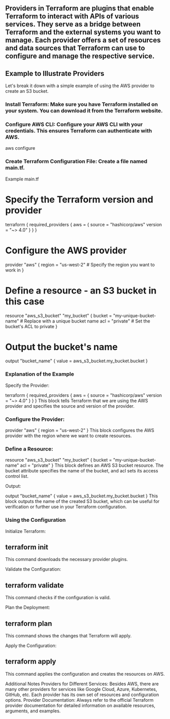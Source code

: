 ## Providers in Terraform are plugins that enable Terraform to interact with APIs of various services. They serve as a bridge between Terraform and the external systems you want to manage. Each provider offers a set of resources and data sources that Terraform can use to configure and manage the respective service.

## Example to Illustrate Providers
Let's break it down with a simple example of using the AWS provider to create an S3 bucket. 

### Install Terraform: Make sure you have Terraform installed on your system. You can download it from the Terraform website.

### Configure AWS CLI: Configure your AWS CLI with your credentials. This ensures Terraform can authenticate with AWS.

aws configure
### Create Terraform Configuration File: Create a file named main.tf.

Example main.tf

# Specify the Terraform version and provider
terraform {
  required_providers {
    aws = {
      source  = "hashicorp/aws"
      version = "~> 4.0"
    }
  }
}

# Configure the AWS provider
provider "aws" {
  region = "us-west-2"  # Specify the region you want to work in
}

# Define a resource - an S3 bucket in this case
resource "aws_s3_bucket" "my_bucket" {
  bucket = "my-unique-bucket-name"  # Replace with a unique bucket name
  acl    = "private"  # Set the bucket's ACL to private
}

# Output the bucket's name
output "bucket_name" {
  value = aws_s3_bucket.my_bucket.bucket
}

### Explanation of the Example
Specify the Provider:

terraform {
  required_providers {
    aws = {
      source  = "hashicorp/aws"
      version = "~> 4.0"
    }
  }
}
This block tells Terraform that we are using the AWS provider and specifies the source and version of the provider.

### Configure the Provider:

provider "aws" {
  region = "us-west-2"
}
This block configures the AWS provider with the region where we want to create resources.

### Define a Resource:

resource "aws_s3_bucket" "my_bucket" {
  bucket = "my-unique-bucket-name"
  acl    = "private"
}
This block defines an AWS S3 bucket resource. The bucket attribute specifies the name of the bucket, and acl sets its access control list.

Output:

output "bucket_name" {
  value = aws_s3_bucket.my_bucket.bucket
}
This block outputs the name of the created S3 bucket, which can be useful for verification or further use in your Terraform configuration.

### Using the Configuration
Initialize Terraform:

## terraform init
This command downloads the necessary provider plugins.

Validate the Configuration:

## terraform validate
This command checks if the configuration is valid.

Plan the Deployment:

## terraform plan
This command shows the changes that Terraform will apply.

Apply the Configuration:

## terraform apply
This command applies the configuration and creates the resources on AWS.

Additional Notes
Providers for Different Services: Besides AWS, there are many other providers for services like Google Cloud, Azure, Kubernetes, GitHub, etc. Each provider has its own set of resources and configuration options.
Provider Documentation: Always refer to the official Terraform provider documentation for detailed information on available resources, arguments, and examples.
